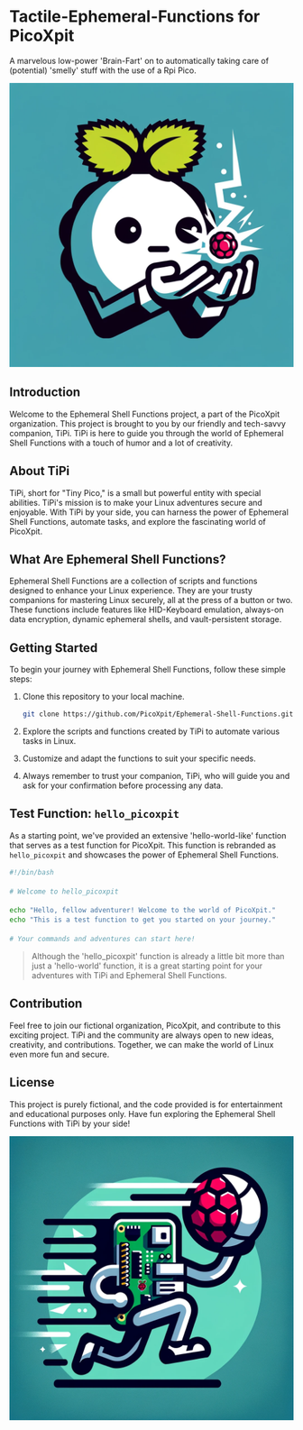 # Tactile-Ephemeral-Functions for PicoXpit

A marvelous low-power 'Brain-Fart' on to automatically taking care of (potential) 'smelly' stuff with the use of a Rpi Pico.

![TiPi Logo](images/TiPi-logo.png)

## Introduction

Welcome to the Ephemeral Shell Functions project, a part of the PicoXpit organization. This project is brought to you by our friendly and tech-savvy companion, TiPi. TiPi is here to guide you through the world of Ephemeral Shell Functions with a touch of humor and a lot of creativity.

## About TiPi

TiPi, short for "Tiny Pico," is a small but powerful entity with special abilities. TiPi's mission is to make your Linux adventures secure and enjoyable. With TiPi by your side, you can harness the power of Ephemeral Shell Functions, automate tasks, and explore the fascinating world of PicoXpit.

## What Are Ephemeral Shell Functions?

Ephemeral Shell Functions are a collection of scripts and functions designed to enhance your Linux experience. They are your trusty companions for mastering Linux securely, all at the press of a button or two. These functions include features like HID-Keyboard emulation, always-on data encryption, dynamic ephemeral shells, and vault-persistent storage.

## Getting Started

To begin your journey with Ephemeral Shell Functions, follow these simple steps:

1. Clone this repository to your local machine.

   ```bash
   git clone https://github.com/PicoXpit/Ephemeral-Shell-Functions.git
   ```

2. Explore the scripts and functions created by TiPi to automate various tasks in Linux.

3. Customize and adapt the functions to suit your specific needs.

4. Always remember to trust your companion, TiPi, who will guide you and ask for your confirmation before processing any data.

## Test Function: `hello_picoxpit`

As a starting point, we've provided an extensive 'hello-world-like' function that serves as a test function for PicoXpit. This function is rebranded as `hello_picoxpit` and showcases the power of Ephemeral Shell Functions.

```bash
#!/bin/bash

# Welcome to hello_picoxpit

echo "Hello, fellow adventurer! Welcome to the world of PicoXpit."
echo "This is a test function to get you started on your journey."

# Your commands and adventures can start here!
```

> Although the 'hello_picoxpit' function is already a little bit more than just a 'hello-world' function, it is a great starting point for your adventures with TiPi and Ephemeral Shell Functions.

## Contribution

Feel free to join our fictional organization, PicoXpit, and contribute to this exciting project. TiPi and the community are always open to new ideas, creativity, and contributions. Together, we can make the world of Linux even more fun and secure.

## License

This project is purely fictional, and the code provided is for entertainment and educational purposes only. Have fun exploring the Ephemeral Shell Functions with TiPi by your side!

![TiPi at Work](images/TiPi-working.png)
